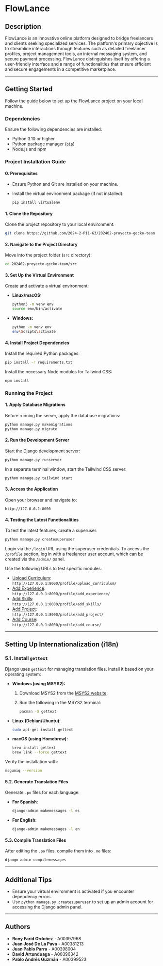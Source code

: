 # **FlowLance**

## **Description**

FlowLance is an innovative online platform designed to bridge freelancers and clients seeking specialized services. The platform's primary objective is to streamline interactions through features such as detailed freelancer profiles, project management tools, an internal messaging system, and secure payment processing. FlowLance distinguishes itself by offering a user-friendly interface and a range of functionalities that ensure efficient and secure engagements in a competitive marketplace.

---

## **Getting Started**

Follow the guide below to set up the FlowLance project on your local machine.

### **Dependencies**

Ensure the following dependencies are installed:

- Python 3.10 or higher
- Python package manager (`pip`)
- Node.js and npm

### **Project Installation Guide**

#### **0. Prerequisites**

- Ensure Python and Git are installed on your machine.
- Install the virtual environment package (if not installed):

    ```bash
    pip install virtualenv
    ```

#### **1. Clone the Repository**

Clone the project repository to your local environment:

```bash
git clone https://github.com/2024-2-PI1-G3/202402-proyecto-gecko-team
```

#### **2. Navigate to the Project Directory**

Move into the project folder (`src` directory):

```bash
cd 202402-proyecto-gecko-team/src
```

#### **3. Set Up the Virtual Environment**

Create and activate a virtual environment:

- **Linux/macOS:**

    ```bash
    python3 -m venv env
    source env/bin/activate
    ```

- **Windows:**

    ```bash
    python -m venv env
    env\Scripts\activate
    ```

#### **4. Install Project Dependencies**

Install the required Python packages:

```bash
pip install -r requirements.txt
```

Install the necessary Node modules for Tailwind CSS:

```bash
npm install
```

### **Running the Project**

#### **1. Apply Database Migrations**

Before running the server, apply the database migrations:

```bash
python manage.py makemigrations
python manage.py migrate
```

#### **2. Run the Development Server**

Start the Django development server:

```bash
python manage.py runserver
```

In a separate terminal window, start the Tailwind CSS server:

```bash
python manage.py tailwind start
```

#### **3. Access the Application**

Open your browser and navigate to:

```
http://127.0.0.1:8000
```

#### **4. Testing the Latest Functionalities**

To test the latest features, create a superuser:

```bash
python manage.py createsuperuser
```

Login via the `/login` URL using the superuser credentials. To access the `/profile` section, log in with a freelancer user account, which can be created via the `/admin/` panel.

Use the following URLs to test specific modules:

- [Upload Curriculum](http://127.0.0.1:8000/profile/upload_curriculum/):  
  `http://127.0.0.1:8000/profile/upload_curriculum/`
- [Add Experience](http://127.0.0.1:8000/profile/add_experience/):  
  `http://127.0.0.1:8000/profile/add_experience/`
- [Add Skills](http://127.0.0.1:8000/profile/add_skills/):  
  `http://127.0.0.1:8000/profile/add_skills/`
- [Add Project](http://127.0.0.1:8000/profile/add_project/):  
  `http://127.0.0.1:8000/profile/add_project/`
- [Add Course](http://127.0.0.1:8000/profile/add_course/):  
  `http://127.0.0.1:8000/profile/add_course/`

---

## **Setting Up Internationalization (i18n)**

### **5.1. Install `gettext`**

Django uses `gettext` for managing translation files. Install it based on your operating system:

- **Windows (using MSYS2):**
    1. Download MSYS2 from the [MSYS2 website](https://www.msys2.org/).
    2. Run the following in the MSYS2 terminal:

        ```bash
        pacman -S gettext
        ```

- **Linux (Debian/Ubuntu):**

    ```bash
    sudo apt-get install gettext
    ```

- **macOS (using Homebrew):**

    ```bash
    brew install gettext
    brew link --force gettext
    ```

Verify the installation with:

```bash
msguniq --version
```

#### **5.2. Generate Translation Files**

Generate `.po` files for each language:

- **For Spanish**:

    ```bash
    django-admin makemessages -l es
    ```

- **For English**:

    ```bash
    django-admin makemessages -l en
    ```

#### **5.3. Compile Translation Files**

After editing the `.po` files, compile them into `.mo` files:

```bash
django-admin compilemessages
```

---

## **Additional Tips**

- Ensure your virtual environment is activated if you encounter dependency errors.
- Use `python manage.py createsuperuser` to set up an admin account for accessing the Django admin panel.

---

## **Authors**

- **Rony Farid Ordoñez** - A00397968
- **Juan José De La Pava** - A00381213
- **Juan Pablo Parra** - A00398004
- **David Artunduaga** - A00396342
- **Pablo Andrés Guzmán** - A00399523
